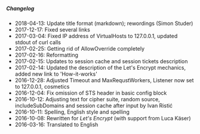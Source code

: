 ##### Changelog

* 2018-04-13: Update title format (markdown); rewordings (Simon Studer)
* 2017-12-17: Fixed several links
* 2017-03-04: Fixed IP address of VirtualHosts to 127.0.0.1, updated stdout of curl calls
* 2017-02-25: Getting rid of AllowOverride completely
* 2017-02-16: Reformatting
* 2017-02-15: Updates to session cache and session tickets description
* 2017-02-14: Updated the description of the Let's Encrypt mechanics, added new link to 'How-it-works'
* 2016-12-28: Adjusted Timeout and MaxRequstWorkers, Listener now set to 127.0.0.1, cosmetics
* 2016-12-04: Fix omission of STS header in basic config block
* 2016-10-12: Adjusting text for cipher suite, random source, includeSubDomains and session cache after input by Ivan Ristić
* 2016-10-11: Spelling, English style and spelling
* 2016-10-08: Rewritten for _Let's Encrypt_ (with support from Luca Käser)
* 2016-03-16: Translated to English

